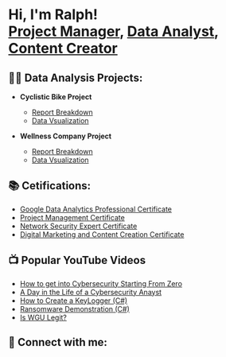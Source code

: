 <h1>Hi, I'm Ralph! <br/><a href="https://github.com/Samuel-Anthony15/SamuelAnthony.github-io">Project Manager</a>, <a href="http://www.linkedin.com/in/raphael-omonzokpia">Data Analyst</a>, <a href="https://twitter.com/OmonzokpiaR">Content Creator</a></h1>

<h2>👨‍💻 Data Analysis Projects:</h2>

- <b>Cyclistic Bike Project</b>
  - [Report Breakdown](https://github.com/joshmadakor1/Algorithms-Practice)
  - [Data Vsualization](https://github.com/joshmadakor1/Algorithms-Practice)

- <b>Wellness Company Project</b>
  - [Report Breakdown](https://github.com/joshmadakor1/Algorithms-Practice)
  - [Data Vsualization](https://github.com/joshmadakor1/Algorithms-Practice)

<h2>📚 Cetifications: </h2>

- [Google Data Analytics Professional Certificate](https://www.youtube.com/watch?v=a83ASGn_V_s)
- [Project Management Certificate](https://www.youtube.com/watch?v=uHy3oM7NnoU)
- [Network Security Expert Certificate](https://www.youtube.com/watch?v=N-L9hklSlNk)
- [Digital Marketing and Content Creation Certificate](https://www.youtube.com/watch?v=OfvdQeh79s0)


<h2>📺 Popular YouTube Videos</h2>

- [How to get into Cybersecurity Starting From Zero](https://www.youtube.com/watch?v=a83ASGn_V_s)
- [A Day in the Life of a Cybersecurity Anayst](https://www.youtube.com/watch?v=uHy3oM7NnoU)
- [How to Create a KeyLogger (C#)](https://www.youtube.com/watch?v=N-L9hklSlNk)
- [Ransomware Demonstration (C#)](https://www.youtube.com/watch?v=OfvdQeh79s0)
- [Is WGU Legit?](https://www.youtube.com/watch?v=E2MwRWxDBkA)

<h2> 🤳 Connect with me:</h2>

[twitter]: https://twitter.com/OmonzokpiaR
[youtube]: https://www.youtube.com/c/joshmadakor
[instagram]: https://www.instagram.com/leahpar_15/
[linkedin]: http://www.linkedin.com/in/raphael-omonzokpia



